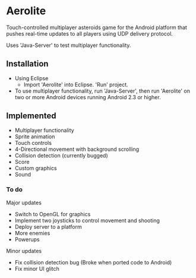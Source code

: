 Aerolite
========

Touch-controlled multiplayer asteroids game for the Android platform that pushes real-time updates to all players using UDP delivery protocol.

Uses 'Java-Server' to test multiplayer functionality. 

## Installation

* Using Eclipse
  * Import 'Aerolite' into Eclipse. 'Run' project.
* To use multiplayer functionality, run 'Java-Server', then run 'Aerolite' on two or more Android devices running Android 2.3 or higher.


## Implemented
* Multiplayer functionality
* Sprite animation
* Touch controls
* 4-Directional movement with background scrolling
* Collision detection (currently bugged)
* Score
* Custom graphics 
* Sound

### To do
Major updates 
 * Switch to OpenGL for graphics  
 * Implement two joysticks to control movement and shooting
 * Deploy server to a platform
 * More enemies
 * Powerups
 
Minor updates
 * Fix collision detection bug (Broke when ported code to Android)
 * Fix minor UI glitch
